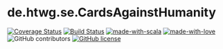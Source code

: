 # de.htwg.se.CardsAgainstHumanity

[![Coverage Status](https://coveralls.io/repos/github/LordSaitamaa/de.htwg.se.CardsAgainstHumanity/badge.svg?branch=Developer)](https://coveralls.io/github/LordSaitamaa/de.htwg.se.CardsAgainstHumanity?branch=Developer)
[![Build Status](https://travis-ci.org/LordSaitamaa/de.htwg.se.CardsAgainstHumanity.svg?branch=master)](https://travis-ci.org/LordSaitamaa/de.htwg.se.CardsAgainstHumanity)
[![made-with-scala](https://img.shields.io/badge/Made%20with-Scala-00ff00.svg)](https://www.scala-lang.org/)
[![made-with-love](https://img.shields.io/badge/Made%20with-Love-ff0000.svg)](https://www.bluestoneedge.com/wp-content/uploads/2020/05/love-820x400.jpeg)
![GitHub contributors](https://img.shields.io/github/contributors/LordSaitamaa/de.htwg.se.CardsAgainstHumanity)
[![GitHub license](https://img.shields.io/github/license/Naereen/StrapDown.js.svg)](https://github.com/LordSaitamaa/de.htwg.se.CardsAgainstHumanity)
